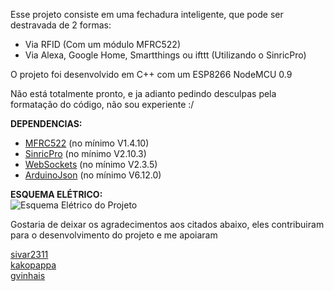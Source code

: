 Esse projeto consiste em uma fechadura inteligente, que pode ser destravada de 2 formas:

- Via RFID (Com um módulo MFRC522)
- Via Alexa, Google Home, Smartthings ou ifttt (Utilizando o SinricPro)

O projeto foi desenvolvido em C++ com um ESP8266 NodeMCU 0.9

Não está totalmente pronto, e ja adianto pedindo desculpas pela formatação do código, não sou experiente :/


**DEPENDENCIAS:**
- [MFRC522](https://github.com/miguelbalboa/rfid) (no mínimo V1.4.10)
- [SinricPro](https://github.com/sinricpro/esp8266-esp32-sdk) (no mínimo V2.10.3)
- [WebSockets](https://github.com/Links2004/arduinoWebSockets) (no mínimo V2.3.5)
- [ArduinoJson](https://github.com/bblanchon/ArduinoJson) (no mínimo V6.12.0)


**ESQUEMA ELÉTRICO:**  
![Esquema Elétrico do Projeto](https://i.imgur.com/dWub5xz.png)

Gostaria de deixar os agradecimentos aos citados abaixo, eles contribuiram para o desenvolvimento do projeto e me apoiaram

[sivar2311](https://github.com/sivar2311)  
[kakopappa](https://github.com/kakopappa)  
[gvinhais](https://github.com/vinhais)  
